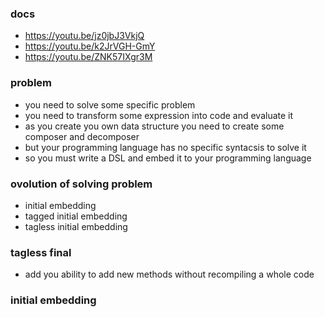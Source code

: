 ### docs
- https://youtu.be/jz0jbJ3VkjQ
- https://youtu.be/k2JrVGH-GmY
- https://youtu.be/ZNK57IXgr3M

### problem
- you need to solve some specific problem
- you need to transform some expression into code and evaluate it
- as you create you own data structure you need to create some composer and decomposer
- but your programming language has no specific syntacsis to solve it
- so you must write a DSL and embed it to your programming language

### ovolution of solving problem
- initial embedding
- tagged initial embedding
- tagless initial embedding

### tagless final
- add you ability to add new methods without recompiling a whole code

### initial embedding
